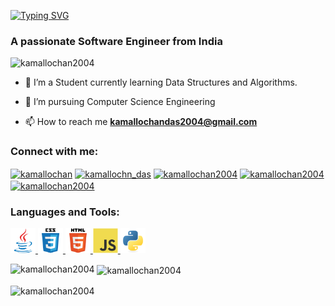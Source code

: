 [![Typing SVG](https://readme-typing-svg.herokuapp.com?font=Fira+Code&size=25&pause=1000&color=F7F7F7&lines=Hello+%F0%9F%91%8B%2C+I'm+Kamallochan+)](https://git.io/typing-svg)

<h3 align="left">A passionate Software Engineer from India</h3>

<p align="left"> <img src="https://komarev.com/ghpvc/?username=kamallochan2004&label=Profile%20views&color=0fba03&style=flat" alt="kamallochan2004" /> </p>

- 🔭 I’m a Student currently learning Data Structures and Algorithms.

- 🌱 I’m pursuing Computer Science Engineering 

-  📫 How to reach me **kamallochandas2004@gmail.com**

<h3 align="left">Connect with me:</h3>
<p align="left">
<a href="https://www.linkedin.com/in/kamallochan-das-361a42260/" target="blank"><img align="center" src="https://raw.githubusercontent.com/rahuldkjain/github-profile-readme-generator/master/src/images/icons/Social/linked-in-alt.svg" alt="kamallochan" height="30" width="40" /></a>
<a href="https://instagram.com/kamallochn_das" target="blank"><img align="center" src="https://raw.githubusercontent.com/rahuldkjain/github-profile-readme-generator/master/src/images/icons/Social/instagram.svg" alt="kamallochn_das" height="30" width="40" /></a>
<a href="https://t.me/kamallochan_2004" target="blank"><img align="center" src="https://raw.githubusercontent.com/inferno0230/inferno0230/main/assets/telegram-icon.svg" alt="kamallochan2004" height="30" width="40" /></a>
<a href="https://www.leetcode.com/kamallochan2004" target="blank"><img align="center" src="https://raw.githubusercontent.com/rahuldkjain/github-profile-readme-generator/master/src/images/icons/Social/leet-code.svg" alt="kamallochan2004" height="30" width="40" /></a>
<a href="https://auth.geeksforgeeks.org/user/kamallochan2004" target="blank"><img align="center" src="https://raw.githubusercontent.com/rahuldkjain/github-profile-readme-generator/master/src/images/icons/Social/geeks-for-geeks.svg" alt="kamallochan2004" height="30" width="40" /></a>

</p>

<h3 align="left">Languages and Tools:</h3>
<p align="left"> <a href="https://www.java.com" target="_blank" rel="noreferrer"> <img src="https://raw.githubusercontent.com/devicons/devicon/master/icons/java/java-original.svg" alt="java" width="40" height="40"/>
   <a href="https://www.w3schools.com/css/" target="_blank" rel="noreferrer"> <img src="https://raw.githubusercontent.com/devicons/devicon/master/icons/css3/css3-original-wordmark.svg" alt="css3" width="40" height="40"/> </a> <a href="https://www.w3.org/html/" target="_blank" rel="noreferrer"> <img src="https://raw.githubusercontent.com/devicons/devicon/master/icons/html5/html5-original-wordmark.svg" alt="html5" width="40" height="40"/> </a><a href="https://developer.mozilla.org/en-US/docs/Web/JavaScript" target="_blank" rel="noreferrer"> <img src="https://raw.githubusercontent.com/devicons/devicon/master/icons/javascript/javascript-original.svg" alt="javascript" width="40" height="40"/> </a> <a href="https://www.python.org" target="_blank" rel="noreferrer"> <img src="https://raw.githubusercontent.com/devicons/devicon/master/icons/python/python-original.svg" alt="python" width="40" height="40"/>
  </a> </p>

<p><img align="left" src="https://github-readme-stats.vercel.app/api/top-langs?username=kamallochan2004&show_icons=true&theme=dark&hide_border=true&locale=en&layout=compact" alt="kamallochan2004" /></p>

<p>&nbsp;<img align="center" src="https://github-readme-stats.vercel.app/api?username=kamallochan2004&show_icons=true&theme=dark&hide_border=true&locale=en" alt="kamallochan2004" /></p>

<p><img align="center" src="https://github-readme-streak-stats.herokuapp.com/?user=kamallochan2004&theme=dark" alt="kamallochan2004" /></p>
